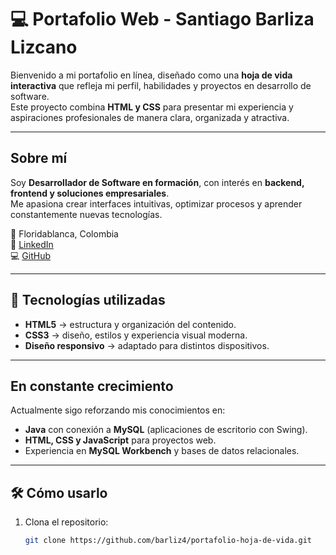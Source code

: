 # 💻 Portafolio Web - Santiago Barliza Lizcano

Bienvenido a mi portafolio en línea, diseñado como una **hoja de vida interactiva** que refleja mi perfil, habilidades y proyectos en desarrollo de software.  
Este proyecto combina **HTML y CSS** para presentar mi experiencia y aspiraciones profesionales de manera clara, organizada y atractiva.  

---

## Sobre mí
Soy **Desarrollador de Software en formación**, con interés en **backend, frontend y soluciones empresariales**.  
Me apasiona crear interfaces intuitivas, optimizar procesos y aprender constantemente nuevas tecnologías.

📍 Floridablanca, Colombia  
🔗 [LinkedIn](https://www.linkedin.com/in/santiago-barliza-72a045370/)  
💻 [GitHub](https://github.com/barliz4)

---

## 🚀 Tecnologías utilizadas
- **HTML5** → estructura y organización del contenido.  
- **CSS3** → diseño, estilos y experiencia visual moderna.  
- **Diseño responsivo** → adaptado para distintos dispositivos.  

---

## En constante crecimiento
Actualmente sigo reforzando mis conocimientos en:  
- **Java** con conexión a **MySQL** (aplicaciones de escritorio con Swing).  
- **HTML, CSS y JavaScript** para proyectos web.  
- Experiencia en **MySQL Workbench** y bases de datos relacionales.  

---

## 🛠️ Cómo usarlo
1. Clona el repositorio:
   ```bash
   git clone https://github.com/barliz4/portafolio-hoja-de-vida.git
